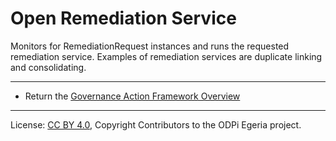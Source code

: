 <!-- SPDX-License-Identifier: CC-BY-4.0 -->
<!-- Copyright Contributors to the ODPi Egeria project. -->

# Open Remediation Service

Monitors for RemediationRequest instances and runs the requested remediation service.
Examples of remediation services are duplicate linking and consolidating.



----
* Return the [Governance Action Framework Overview](..)


----
License: [CC BY 4.0](https://creativecommons.org/licenses/by/4.0/),
Copyright Contributors to the ODPi Egeria project.
